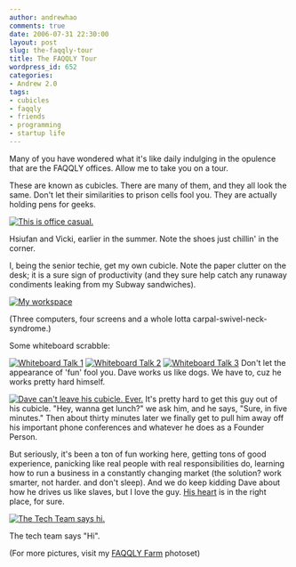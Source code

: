 ```yaml
---
author: andrewhao
comments: true
date: 2006-07-31 22:30:00
layout: post
slug: the-faqqly-tour
title: The FAQQLY Tour
wordpress_id: 652
categories:
- Andrew 2.0
tags:
- cubicles
- faqqly
- friends
- programming
- startup life
---
```


Many of you have wondered what it's like daily indulging in the opulence that are the FAQQLY offices. Allow me to take you on a tour.

These are known as cubicles. There are many of them, and they all look the same. Don't let their similarities to prison cells fool you. They are actually holding pens for geeks.

[![This is office casual.](http://static.flickr.com/69/201500325_d3db63cb33.jpg)](http://www.flickr.com/photos/andrewhao/201500325/)

Hsiufan and Vicki, earlier in the summer. Note the shoes just chillin' in the corner.

I, being the senior techie, get my own cubicle. Note the paper clutter on the desk; it is a sure sign of productivity (and they sure help catch any runaway condiments leaking from my Subway sandwiches).

[![My workspace](http://static.flickr.com/64/201502725_2d23680326.jpg)](http://www.flickr.com/photos/andrewhao/201502725/)

(Three computers, four screens and a whole lotta carpal-swivel-neck-syndrome.)

Some whiteboard scrabble:

[![Whiteboard Talk 1](http://static.flickr.com/58/201500907_fae7bbb939.jpg)](http://www.flickr.com/photos/andrewhao/201500907/)
[![Whiteboard Talk 2](http://static.flickr.com/57/201500780_e9e2d3bddc.jpg)](http://www.flickr.com/photos/andrewhao/201500780/)
[![Whiteboard Talk 3](http://static.flickr.com/67/201500644_f1b03a1bee.jpg)](http://www.flickr.com/photos/andrewhao/201500644/)
Don't let the appearance of 'fun' fool you. Dave works us like dogs. We have to, cuz he works pretty hard himself.

[![Dave can't leave his cubicle. Ever.](http://static.flickr.com/66/201501052_a53a9b86ed.jpg)](http://www.flickr.com/photos/andrewhao/201501052/)
It's pretty hard to get this guy out of his cubicle. "Hey, wanna get lunch?" we ask him, and he says, "Sure, in five minutes." Then about thirty minutes later we finally get to pull him away off his important phone conferences and whatever he does as a Founder Person.

But seriously, it's been a ton of fun working here, getting tons of good experience, panicking like real people with real responsibilities do, learning how to run a business in a constantly changing market (the solution? work smarter, not harder. and don't sleep). And we do keep kidding Dave about how he drives us like slaves, but I love the guy. [His heart](http://xanga.com/davewliu) is in the right place, for sure.

[![The Tech Team says hi.](http://static.flickr.com/70/201502424_18468b3c4a.jpg)](http://www.flickr.com/photos/andrewhao/201502424/)

The tech team says "Hi".

(For more pictures, visit my [FAQQLY Farm](http://www.flickr.com/photos/andrewhao/sets/72157594216774733/) photoset)
